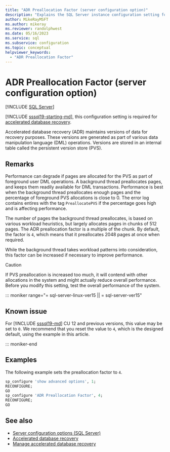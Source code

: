```yaml
---
title: "ADR Preallocation Factor (server configuration option)"
description: "Explains the SQL Server instance configuration setting for ADR preallocation factor."
author: MikeRayMSFT
ms.author: mikeray
ms.reviewer: randolphwest
ms.date: 05/16/2023
ms.service: sql
ms.subservice: configuration
ms.topic: conceptual
helpviewer_keywords:
  - "ADR Preallocation Factor"
---
```

# ADR Preallocation Factor (server configuration option)

[!INCLUDE [SQL Server](../../includes/applies-to-version/sqlserver.md)]

[!INCLUDE [sssql19-starting-md](../../includes/sssql19-starting-md.md)], this configuration setting is required for [accelerated database recovery](../../relational-databases/accelerated-database-recovery-concepts.md).

Accelerated database recovery (ADR) maintains versions of data for recovery purposes. These versions are generated as part of various data manipulation language (DML) operations. Versions are stored in an internal table called the persistent version store (PVS).

## Remarks

Performance can degrade if pages are allocated for the PVS as part of foreground user DML operations. A background thread preallocates pages, and keeps them readily available for DML transactions. Performance is best when the background thread preallocates enough pages and the percentage of foreground PVS allocations is close to 0. The error log contains entires with the tag `PreallocatePVS` if the percentage goes high and is affecting performance.

The number of pages the background thread preallocates, is based on various workload heuristics, but largely allocates pages in chunks of 512 pages. The ADR preallocation factor is a multiple of the chunk. By default, the factor is `4`, which means that it preallocates 2048 pages at once when required.

While the background thread takes workload patterns into consideration, this factor can be increased if necessary to improve performance.

> [!CAUTION]  
> If PVS preallocation is increased too much, it will contend with other allocations in the system and might actually reduce overall performance. Before you modify this setting, test the overall performance of the system.

::: moniker range="= sql-server-linux-ver15 || = sql-server-ver15"

## Known issue

For [!INCLUDE [sssql19-md](../../includes/sssql19-md.md)] CU 12 and previous versions, this value may be set to `0`. We recommend that you reset the value to `4`, which is the designed default, using the example in this article.

::: moniker-end

## Examples

The following example sets the preallocation factor to `4`.

```sql
sp_configure 'show advanced options', 1;
RECONFIGURE;
GO
sp_configure 'ADR Preallocation Factor', 4;
RECONFIGURE;
GO
```

## See also

- [Server configuration options (SQL Server)](server-configuration-options-sql-server.md)
- [Accelerated database recovery](../../relational-databases/accelerated-database-recovery-concepts.md)
- [Manage accelerated database recovery](../../relational-databases/accelerated-database-recovery-management.md)
